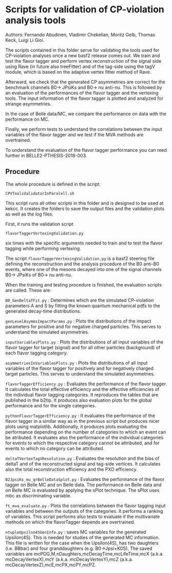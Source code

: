 

# Scripts for validation of CP-violation analysis tools

Authors: Fernando Abudinen, Vladimir Chekelian, Moritz Gelb, Thomas Keck, Luigi Li Gioi.

The scripts contained in this folder serve for validating the tools used for CP-violation analyses once 
a new basf2 release comes out. We train and test the flavor tagger and perform vertex reconstruction 
of the signal side using Rave (in future also treeFitter) and of the tag-side using the tagV module, 
which is based on the adaptive vertex fitter method of Rave.

Afterward, we check that the generated CP asymmetries are correct for the benchmark channels
B0-> JPsiKs and B0-> nu anti-nu. This is followed by an evaluation of the performances of the 
flavor tagger and the vertexing tools. The input information of the flavor tagger is plotted and analyzed for 
strange asymmetries. 

In the case of Belle data/MC, we compare the performance on data with the performance on MC.

Finally, we perform tests to understand the correlations between the input variables of the flavor tagger
and we test if the MVA methods are overtrained.

To understand the evaluation of the flavor tagger performance you can reed further in BELLE2-PTHESIS-2018-003.

## Procedure

The whole procedure is defined in the script:

`CPVToolsValidatorInParalell.sh`

This script runs all other scripts in this folder and is designed to be used at kekcc. 
It creates the folders to save the output files and the validation plots 
as well as the log files. 

First, it runs the validation script

`flavorTaggerVertexingValidation.py`

six times with the specific arguments needed to train and to test the flavor tagging while performing vertexing. 

The script `flavorTaggerVertexingValidation.py` is a basf2 steering file defining the reconstruction and the 
analysis procedure of the B0 anti-B0 events, where one of the mesons decayed into one of the signal channels
B0-> JPsiKs of B0-> nu anti-nu.

When the training and testing procedure is finished, the evaluation scripts are called. These are:

`B0_GenDeltaTFit.py` : Determines which are the simulated CP-violation parameters A and S by fitting the known
quantum mechanical pdfs to the generated decay-time distributions.

`genLevelAsymmsImpactParams.py` : Plots the distributions of the impact parameters for positive and for negative
charged particles. This serves to understand the simulated asymmetries. 

`inputVariablesPlots.py` : Plots the distributions of all input variables of the flavor tagger for target (signal)
and for all other particles (background) of each flavor tagging category. 

`asymmetriesInVariablesPlots.py` : Plots the distributions of all input variables of the flavor tagger for 
positively and for negatively charged target particles. This serves to understand the simulated asymmetries.

`flavorTaggerEfficiency.py` : Evaluates the performance of the flavor tagger. It calculates the total effective efficiency and
the effective efficiencies of the individual flavor tagging categories. It reproduces the tables that are published in the b2tip.
It produces also evaluation plots for the global performance and for the single categories.

`pythonFlavorTaggerEfficiency.py` : It evaluates the performance of the flavor tagger in a similar way as in the previous script
but produces nicer plots using matplotlib. Additionally, it produces plots evaluating the performance depending on the number 
of categories to which an event can be atributed. It evaluates also the performance of the individual categories
for events to which the respective category cannot be attributed, and for events to which no category can be attributed. 

`deltaTVertexTagVResolution.py` : Evaluates the resolution and the bias of deltaT and of 
the reconstructed signal and tag-side vertices. It calculates also the total reconstruction efficiency and the PXD efficiency.

`B2JpsiKs_mu_qrBelleDataSplot.py` : Evaluates the performance of the flavor tagger on Belle MC and on Belle data. The 
performance on Belle data and on Belle MC is evaluated by applying the sPlot technique. The sPlot uses mbc as 
discriminating variable.

`ft_mva_evaluate.py` : Plots the correlations between the flavor tagging input variables and between the outputs of the 
categories. It performs a ranking of variables. This script performs also tests to evaluate if the multivariate methods
on which the flavorTagger depends are overtrained. 

`ntupleUpsilon4SGenInfo.py` : saves MC variables for the generated Upsilon(4S). This is needed for studies of the generated MC information.
This file is written for the case when the Upsilon(4S), has two daughters (i.e. BBbar) and four granddaughters (e.g. B0->Jpsi+K0S).
The saved variables are mcPDG,M,nDaughters,mcDecayTime,mcLifeTime,mcX (a.k.a. mcDecayVertexX),mcY (a.k.a. mcDecayVertexY),mcZ (a.k.a. mcDecayVertexZ),mcE,mcPX,mcPY,mcPZ. 
